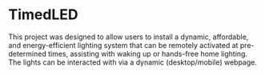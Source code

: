 # TimedLED

This project was designed to allow users to install a dynamic, affordable, and energy-efficient lighting system that can be remotely
activated at pre-determined times, assisting with waking up or hands-free home lighting. The lights can be interacted with via a 
dynamic (desktop/mobile) webpage.
